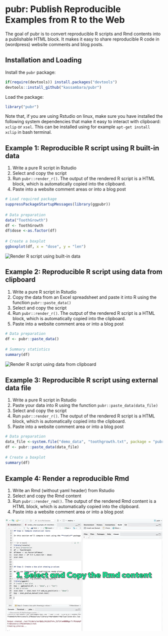 
<!-- README.md is generated from README.Rmd. Please edit that file -->

# pubr: Publish Reproducible Examples from R to the Web

The goal of pubr is to convert reproducible R scripts and Rmd contents
into a publishable HTML block. It makes it easy to share reproducible R
code in (wordpress) website comments and blog posts.

## Installation and Loading

Install the `pubr` package:

``` r
if(require(devtools)) install.packages("devtools")
devtools::install_github("kassambara/pubr")
```

Load the package:

``` r
library("pubr")
```

Note that, if you are using Rstudio on linux, make sure you have
installed the following system dependencies that make it easy to
interact with clipboard: `xclip` or `xsel`. This can be installed using
for example `apt-get install xclip` in bash terminal.

## Example 1: Reproducible R script using R built-in data

1.  Write a pure R script in Rstudio
2.  Select and copy the script
3.  Run `pubr::render_r()`. The output of the rendered R script is a
    HTML block, which is automatically copied into the clipboard.
4.  Paste into a website comment areas or into a blog post

<!-- end list -->

``` r
# Load required package
suppressPackageStartupMessages(library(ggpubr))

# Data preparation
data("ToothGrowth")
df <- ToothGrowth
df$dose <-as.factor(df)

# Create a boxplot
ggboxplot(df, x = "dose", y = "len")
```

![Render R script using built-in
data](tools/render-r-script-using-built-in-r-data.gif)

## Example 2: Reproducible R script using data from clipboard

1.  Write a pure R script in Rstudio
2.  Copy the data from an Excel spreadsheet and paste it into R using
    the function `pubr::paste_data()`
3.  Select and copy the script
4.  Run `pubr::render_r()`. The output of the rendered R script is a
    HTML block, which is automatically copied into the clipboard.
5.  Paste into a website comment area or into a blog post

<!-- end list -->

``` r
# Data preparation
df <- pubr::paste_data()

# Summary statistics
summary(df)
```

![Render R script using data from
clipboard](tools/render-r-script-using-data-from-clipboard.gif)

## Example 3: Reproducible R script using external data file

1.  Write a pure R script in Rstudio
2.  Paste your data into R using the function
    `pubr::paste_data(data_file)`
3.  Select and copy the script
4.  Run `pubr::render_r()`. The output of the rendered R script is a
    HTML block, which is automatically copied into the clipboard.
5.  Paste into a website comment area or into a blog post

<!-- end list -->

``` r
# Data preparation
data_file <-system.file("demo_data", "toothgrowth.txt", package = "pubr")
df <- pubr::paste_data(data_file)

# Create a boxplot
summary(df)
```

## Example 4: Render a reproducible Rmd

1.  Write an Rmd (without yaml header) from Rstudio
2.  Select and copy the Rmd content
3.  Run `pubr::render_rmd()`. The output of the rendered Rmd content is
    a HTML block, which is automatically copied into the clipboard.
4.  Paste into a website comment area or into a blog post

![Render Rmd contents](tools/render-rmd-contents-web.gif)
